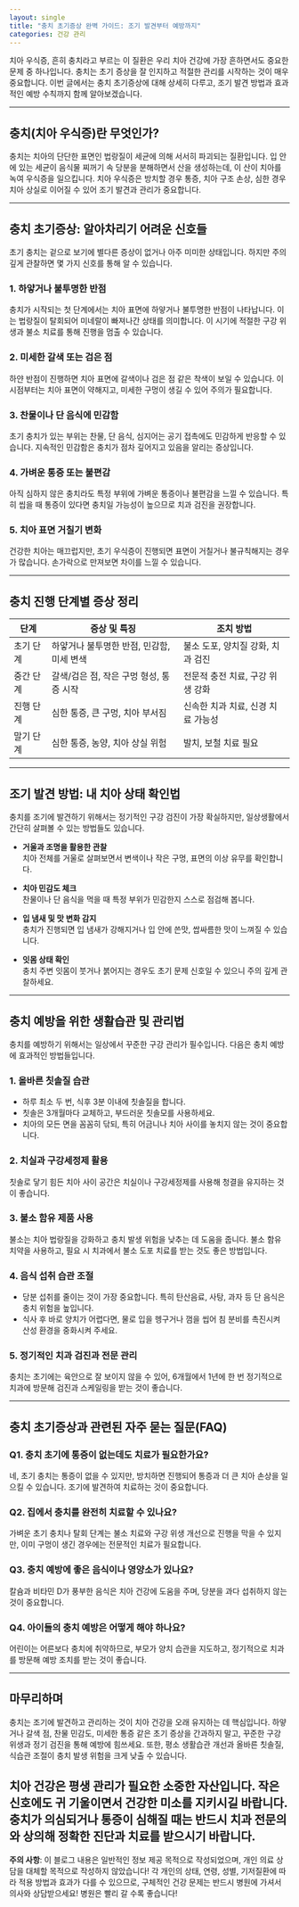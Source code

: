 ```yaml
---
layout: single
title: "충치 초기증상 완벽 가이드: 조기 발견부터 예방까지"
categories: 건강 관리
---
```

치아 우식증, 흔히 충치라고 부르는 이 질환은 우리 치아 건강에 가장 흔하면서도 중요한 문제 중 하나입니다. 충치는 초기 증상을 잘 인지하고 적절한 관리를 시작하는 것이 매우 중요합니다. 이번 글에서는 충치 초기증상에 대해 상세히 다루고, 조기 발견 방법과 효과적인 예방 수칙까지 함께 알아보겠습니다.

---

## 충치(치아 우식증)란 무엇인가?

충치는 치아의 단단한 표면인 법랑질이 세균에 의해 서서히 파괴되는 질환입니다. 입 안에 있는 세균이 음식물 찌꺼기 속 당분을 분해하면서 산을 생성하는데, 이 산이 치아를 녹여 우식증을 일으킵니다. 치아 우식증은 방치할 경우 통증, 치아 구조 손상, 심한 경우 치아 상실로 이어질 수 있어 조기 발견과 관리가 중요합니다.

---

## 충치 초기증상: 알아차리기 어려운 신호들

초기 충치는 겉으로 보기에 별다른 증상이 없거나 아주 미미한 상태입니다. 하지만 주의 깊게 관찰하면 몇 가지 신호를 통해 알 수 있습니다.

### 1. 하얗거나 불투명한 반점

충치가 시작되는 첫 단계에서는 치아 표면에 하얗거나 불투명한 반점이 나타납니다. 이는 법랑질이 탈회되어 미네랄이 빠져나간 상태를 의미합니다. 이 시기에 적절한 구강 위생과 불소 치료를 통해 진행을 멈출 수 있습니다.

### 2. 미세한 갈색 또는 검은 점

하얀 반점이 진행하면 치아 표면에 갈색이나 검은 점 같은 착색이 보일 수 있습니다. 이 시점부터는 치아 표면이 약해지고, 미세한 구멍이 생길 수 있어 주의가 필요합니다.

### 3. 찬물이나 단 음식에 민감함

초기 충치가 있는 부위는 찬물, 단 음식, 심지어는 공기 접촉에도 민감하게 반응할 수 있습니다. 지속적인 민감함은 충치가 점차 깊어지고 있음을 알리는 증상입니다.

### 4. 가벼운 통증 또는 불편감

아직 심하지 않은 충치라도 특정 부위에 가벼운 통증이나 불편감을 느낄 수 있습니다. 특히 씹을 때 통증이 있다면 충치일 가능성이 높으므로 치과 검진을 권장합니다.

### 5. 치아 표면 거칠기 변화

건강한 치아는 매끄럽지만, 초기 우식증이 진행되면 표면이 거칠거나 불규칙해지는 경우가 많습니다. 손가락으로 만져보면 차이를 느낄 수 있습니다.

---

## 충치 진행 단계별 증상 정리

| 단계 | 증상 및 특징 | 조치 방법 |
|-------|-------------|---------|
| 초기 단계 | 하얗거나 불투명한 반점, 민감함, 미세 변색 | 불소 도포, 양치질 강화, 치과 검진 |
| 중간 단계 | 갈색/검은 점, 작은 구멍 형성, 통증 시작 | 전문적 충전 치료, 구강 위생 강화 |
| 진행 단계 | 심한 통증, 큰 구멍, 치아 부서짐 | 신속한 치과 치료, 신경 치료 가능성 |
| 말기 단계 | 심한 통증, 농양, 치아 상실 위험 | 발치, 보철 치료 필요 |

---

## 조기 발견 방법: 내 치아 상태 확인법

충치를 조기에 발견하기 위해서는 정기적인 구강 검진이 가장 확실하지만, 일상생활에서 간단히 살펴볼 수 있는 방법들도 있습니다.

- **거울과 조명을 활용한 관찰**  
  치아 전체를 거울로 살펴보면서 변색이나 작은 구멍, 표면의 이상 유무를 확인합니다.

- **치아 민감도 체크**  
  찬물이나 단 음식을 먹을 때 특정 부위가 민감한지 스스로 점검해 봅니다.

- **입 냄새 및 맛 변화 감지**  
  충치가 진행되면 입 냄새가 강해지거나 입 안에 쓴맛, 쌉싸름한 맛이 느껴질 수 있습니다.

- **잇몸 상태 확인**  
  충치 주변 잇몸이 붓거나 붉어지는 경우도 초기 문제 신호일 수 있으니 주의 깊게 관찰하세요.

---

## 충치 예방을 위한 생활습관 및 관리법

충치를 예방하기 위해서는 일상에서 꾸준한 구강 관리가 필수입니다. 다음은 충치 예방에 효과적인 방법들입니다.

### 1. 올바른 칫솔질 습관

- 하루 최소 두 번, 식후 3분 이내에 칫솔질을 합니다.
- 칫솔은 3개월마다 교체하고, 부드러운 칫솔모를 사용하세요.
- 치아의 모든 면을 꼼꼼히 닦되, 특히 어금니나 치아 사이를 놓치지 않는 것이 중요합니다.

### 2. 치실과 구강세정제 활용

칫솔로 닿기 힘든 치아 사이 공간은 치실이나 구강세정제를 사용해 청결을 유지하는 것이 좋습니다.

### 3. 불소 함유 제품 사용

불소는 치아 법랑질을 강화하고 충치 발생 위험을 낮추는 데 도움을 줍니다. 불소 함유 치약을 사용하고, 필요 시 치과에서 불소 도포 치료를 받는 것도 좋은 방법입니다.

### 4. 음식 섭취 습관 조절

- 당분 섭취를 줄이는 것이 가장 중요합니다. 특히 탄산음료, 사탕, 과자 등 단 음식은 충치 위험을 높입니다.
- 식사 후 바로 양치가 어렵다면, 물로 입을 헹구거나 껌을 씹어 침 분비를 촉진시켜 산성 환경을 중화시켜 주세요.

### 5. 정기적인 치과 검진과 전문 관리

충치는 초기에는 육안으로 잘 보이지 않을 수 있어, 6개월에서 1년에 한 번 정기적으로 치과에 방문해 검진과 스케일링을 받는 것이 좋습니다.

---

## 충치 초기증상과 관련된 자주 묻는 질문(FAQ)

### Q1. 충치 초기에 통증이 없는데도 치료가 필요한가요?

네, 초기 충치는 통증이 없을 수 있지만, 방치하면 진행되어 통증과 더 큰 치아 손상을 일으킬 수 있습니다. 조기에 발견하여 치료하는 것이 중요합니다.

### Q2. 집에서 충치를 완전히 치료할 수 있나요?

가벼운 초기 충치나 탈회 단계는 불소 치료와 구강 위생 개선으로 진행을 막을 수 있지만, 이미 구멍이 생긴 경우에는 전문적인 치료가 필요합니다.

### Q3. 충치 예방에 좋은 음식이나 영양소가 있나요?

칼슘과 비타민 D가 풍부한 음식은 치아 건강에 도움을 주며, 당분을 과다 섭취하지 않는 것이 중요합니다.

### Q4. 아이들의 충치 예방은 어떻게 해야 하나요?

어린이는 어른보다 충치에 취약하므로, 부모가 양치 습관을 지도하고, 정기적으로 치과를 방문해 예방 조치를 받는 것이 좋습니다.

---

## 마무리하며

충치는 조기에 발견하고 관리하는 것이 치아 건강을 오래 유지하는 데 핵심입니다. 하얗거나 갈색 점, 찬물 민감도, 미세한 통증 같은 초기 증상을 간과하지 말고, 꾸준한 구강 위생과 정기 검진을 통해 예방에 힘쓰세요. 또한, 평소 생활습관 개선과 올바른 칫솔질, 식습관 조절이 충치 발생 위험을 크게 낮출 수 있습니다.

치아 건강은 평생 관리가 필요한 소중한 자산입니다. 작은 신호에도 귀 기울이면서 건강한 미소를 지키시길 바랍니다. 충치가 의심되거나 통증이 심해질 때는 반드시 치과 전문의와 상의해 정확한 진단과 치료를 받으시기 바랍니다.
---

**주의 사항**: 이 블로그 내용은 일반적인 정보 제공 목적으로 작성되었으며, 개인 의료 상담을 대체할 목적으로 작성하지 않았습니다! 각 개인의 상태, 연령, 성별, 기저질환에 따라 적용 방법과 효과가 다를 수 있으므로, 구체적인 건강 문제는 반드시 병원에 가셔서 의사와 상담받으세요! 병원은 빨리 갈 수록 좋습니다!
